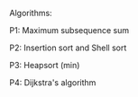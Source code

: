 Algorithms:

P1: Maximum subsequence sum

P2: Insertion sort and Shell sort

P3: Heapsort (min)

P4: Dijkstra's algorithm
